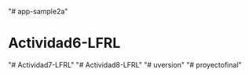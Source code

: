 "# app-sample2a" 
# Actividad6-LFRL
"# Actividad7-LFRL" 
"# Actividad8-LFRL" 
"# uversion" 
"# proyectofinal" 
